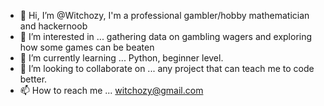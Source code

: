 - 👋 Hi, I’m @Witchozy, I'm a professional gambler/hobby mathematician and hackernoob
- 👀 I’m interested in ... gathering data on gambling wagers and exploring how some games can be beaten
- 🌱 I’m currently learning ... Python, beginner level.
- 💞️ I’m looking to collaborate on ... any project that can teach me to code better.
- 📫 How to reach me ... witchozy@gmail.com

<!---
Witchozy/Witchozy is a ✨ special ✨ repository because its `README.md` (this file) appears on your GitHub profile.
You can click the Preview link to take a look at your changes.
--->
